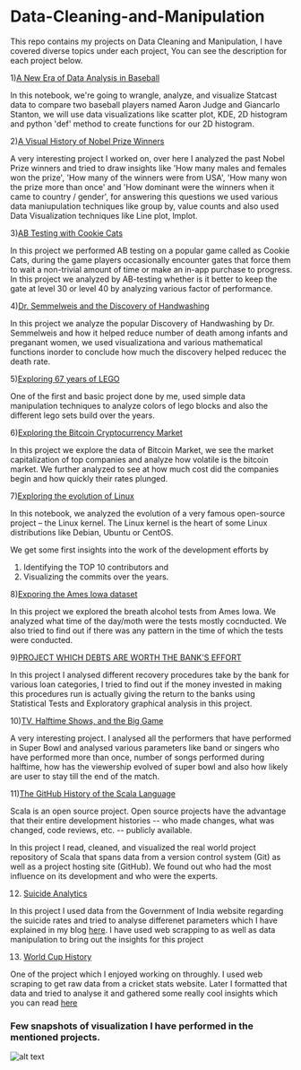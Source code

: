 # Data-Cleaning-and-Manipulation

This repo contains my projects on Data Cleaning and Manipulation, I have covered diverse topics under each project, You can see the description for each project below.

1)[A New Era of Data Analysis in Baseball](https://github.com/ammarshaikh123/Projects-on-Data-Cleaning-and-Manipulation/tree/master/A%20New%20Era%20of%20Data%20Analysis%20in%20Baseball)

In this notebook, we're going to wrangle, analyze, and visualize Statcast data to compare  two baseball players named Aaron Judge and Giancarlo Stanton, we will use data visualizations like scatter plot, KDE, 2D histogram and python 'def' method to create functions for our 2D histogram.


2)[A Visual History of Nobel Prize Winners](https://github.com/ammarshaikh123/Projects-on-Data-Cleaning-and-Manipulation/tree/master/A%20Visual%20History%20of%20Nobel%20Prize%20Winners)

A very interesting project I worked on, over here I analyzed the past Nobel Prize winners and tried to draw insights like 'How many males and females won the prize', 'How many of the winners were from USA', 'How many won the prize more than once' and 'How dominant were the winners when it came to country / gender', for answering this questions we used various data maniupulation techniques like group by, value counts and also used Data Visualization techniques like Line plot, lmplot.

3)[AB Testing with Cookie Cats](https://github.com/ammarshaikh123/Projects-on-Data-Cleaning-and-Manipulation/tree/master/AB%20Testing%20with%20Cookie%20Cats)

In this project we performed AB testing on a popular game called as Cookie Cats, during the game players occasionally encounter gates that force them to wait a non-trivial amount of time or make an in-app purchase to progress. In this project we analyzed by AB-testing whether is it better to keep the gate at level 30 or level 40 by analyzing various factor of performance.


4)[Dr. Semmelweis and the Discovery of Handwashing](https://github.com/ammarshaikh123/Projects-on-Data-Cleaning-and-Manipulation/tree/master/Dr.%20Semmelweis%20and%20the%20Discovery%20of%20Handwashing)

In this project we analyze the popular Discovery of Handwashing by Dr. Semmelweis and how it helped reduce number of death among infants and preganant women, we used visualizationa and various mathematical functions inorder to conclude how much the discovery helped reducec the death rate.

5)[Exploring 67 years of LEGO](https://github.com/ammarshaikh123/Projects-on-Data-Cleaning-and-Manipulation/tree/master/Exploring%2067%20years%20of%20LEGO)

One of the first and basic project done by me, used simple data manipulation techniques to analyze colors of lego blocks and also the different lego sets build over the years.

6)[Exploring the Bitcoin Cryptocurrency Market](https://github.com/ammarshaikh123/Projects-on-Data-Cleaning-and-Manipulation/tree/master/Exploring%20the%20Bitcoin%20Cryptocurrency%20Market)

In this project we explore the data of Bitcoin Market, we see the market capitalization of top companies and analyze how volatile is the bitcoin market. We further analyzed to see at how much cost did the companies begin and how quickly their rates plunged.

7)[Exploring the evolution of Linux](https://github.com/ammarshaikh123/Projects-on-Data-Cleaning-and-Manipulation/tree/master/Exploring%20the%20evolution%20of%20Linux)

In this notebook, we analyzed the evolution of a very famous open-source project – the Linux kernel. The Linux kernel is the heart of some Linux distributions like Debian, Ubuntu or CentOS.

We get some first insights into the work of the development efforts by

1) Identifying the TOP 10 contributors and
2) Visualizing the commits over the years.

8)[Exporing the Ames Iowa dataset](https://github.com/ammarshaikh123/Projects-on-Data-Cleaning-and-Manipulation/tree/master/Exporing%20the%20Ames%20Iowa%20dataset)

In this project we explored the breath alcohol tests from Ames Iowa. We analyzed what time of the day/moth were the tests mostly cocnducted. We also tried to find out if there was any pattern in the time of which the tests were conducted.

9)[PROJECT WHICH DEBTS ARE WORTH THE BANK'S EFFORT](https://github.com/ammarshaikh123/Projects-on-Data-Cleaning-and-Manipulation/tree/master/PROJECT%20WHICH%20DEBTS%20ARE%20WORTH%20THE%20BANK'S%20EFFORT)

In this project I analysed different recovery procedures take by the bank for various loan categories, I tried to find out if the money invested in making this procedures run is actually giving the return to the banks using Statistical Tests and Exploratory graphical analysis in this project.

10)[TV, Halftime Shows, and the Big Game](https://github.com/ammarshaikh123/Projects-on-Data-Cleaning-and-Manipulation/tree/master/TV%2C%20Halftime%20Shows%2C%20and%20the%20Big%20Game)

A very interesting project. I analysed all the performers that have performed in Super Bowl and analysed various parameters like band or singers who have performed more than once, number of songs performed during halftime, how has the viewership evolved of super bowl and also how likely are user to stay till the end of the match.

11)[The GitHub History of the Scala Language](https://github.com/ammarshaikh123/Projects-on-Data-Cleaning-and-Manipulation/tree/master/The%20GitHub%20History%20of%20the%20Scala%20Language)

Scala is an open source project. Open source projects have the advantage that their entire development histories -- who made changes, what was changed, code reviews, etc. -- publicly available.

In this project I read, cleaned, and visualized the real world project repository of Scala that spans data from a version control system (Git) as well as a project hosting site (GitHub). We found out who had the most influence on its development and who were the experts.

12) [Suicide Analytics](https://github.com/ammarshaikh123/Projects-on-Data-Cleaning-and-Manipulation/blob/master/Suicide%20Analytics.ipynb)

In this project I used data from the Government of India website regarding the suicide rates and tried to analyse differenet parameters which I have explained in my blog [here](https://medium.com/@shaikhammar.7/suicide-analytics-c12f979fc078). I have used web scrapping to as well as data manipulation  to bring out the insights for this project

13) [World Cup History](https://github.com/ammarshaikh123/Projects-on-Data-Cleaning-and-Manipulation/blob/master/World%20Cup%20History.ipynb)

One of the project which I enjoyed working on throughly. I used web scraping to get raw data from a cricket stats website. Later I formatted that data and tried to analyse it and gathered some really cool insights which you can read [here](https://medium.com/@shaikhammar.7/analyzing-world-cup-history-25c963ef6b18)



### Few snapshots of visualization I have performed in the mentioned projects.

![alt text](https://github.com/ammarshaikh123/Projects-on-Data-Cleaning-and-Manipulation/blob/master/project_img.JPG)

